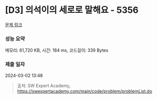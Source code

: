 # [D3] 의석이의 세로로 말해요 - 5356 

[문제 링크](https://swexpertacademy.com/main/code/problem/problemDetail.do?contestProbId=AWVWgkP6sQ0DFAUO) 

### 성능 요약

메모리: 61,720 KB, 시간: 184 ms, 코드길이: 339 Bytes

### 제출 일자

2024-03-02 13:48



> 출처: SW Expert Academy, https://swexpertacademy.com/main/code/problem/problemList.do